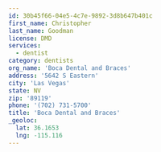 ```yaml
---
id: 30b45f66-04e5-4c7e-9892-3d8b647b401c
first_name: Christopher
last_name: Goodman
license: DMD
services:
  - dentist
category: dentists
org_name: 'Boca Dental and Braces'
address: '5642 S Eastern'
city: 'Las Vegas'
state: NV
zip: '89119'
phone: '(702) 731-5700'
title: 'Boca Dental and Braces'
_geoloc:
  lat: 36.1653
  lng: -115.116
---
```

